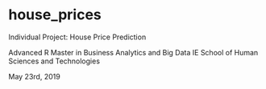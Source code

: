 # house_prices

Individual Project: House Price Prediction

Advanced R
Master in Business Analytics and Big Data
IE School of Human Sciences and Technologies

May 23rd, 2019
